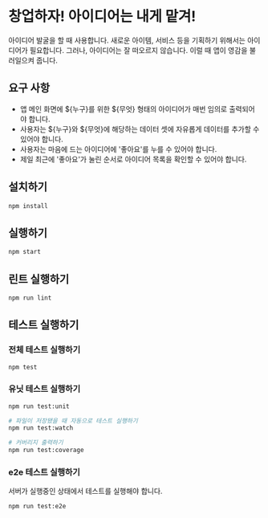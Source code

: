 # 창업하자! 아이디어는 내게 맡겨!

아이디어 발굴을 할 때 사용합니다. 새로운 아이템, 서비스 등을 기획하기 위해서는 아이디어가 필요합니다. 그러나, 아이디어는 잘 떠오르지 않습니다. 이럴 때 앱이 영감을 불러일으켜 줍니다.

## 요구 사항

- 앱 메인 화면에 ${누구}를 위한 ${무엇} 형태의 아이디어가 매번 임의로 출력되어야 합니다.
- 사용자는 ${누구}와 ${무엇}에 해당하는 데이터 셋에 자유롭게 데이터를 추가할 수 있어야 합니다.
- 사용자는 마음에 드는 아이디어에 '좋아요'를 누를 수 있어야 합니다.
- 제일 최근에 '좋아요'가 눌린 순서로 아이디어 목록을 확인할 수 있어야 합니다.

## 설치하기

```bash
npm install
```

## 실행하기

```bash
npm start
```

## 린트 실행하기

```bash
npm run lint
```

## 테스트 실행하기

### 전체 테스트 실행하기

```bash
npm test
```

### 유닛 테스트 실행하기

```bash
npm run test:unit

# 파일이 저장됐을 때 자동으로 테스트 실행하기
npm run test:watch

# 커버리지 출력하기
npm run test:coverage
```

### e2e 테스트 실행하기

서버가 실행중인 상태에서 테스트를 실행해야 합니다.

```bash
npm run test:e2e
```
